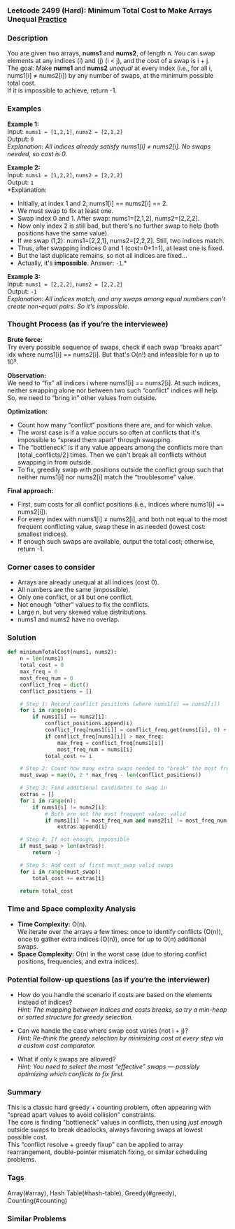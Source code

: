 ### Leetcode 2499 (Hard): Minimum Total Cost to Make Arrays Unequal [Practice](https://leetcode.com/problems/minimum-total-cost-to-make-arrays-unequal)

### Description  
You are given two arrays, **nums1** and **nums2**, of length n. You can swap elements at any indices \(i\) and \(j\) (i < j), and the cost of a swap is i + j.  
The goal: Make **nums1** and **nums2** *unequal* at every index (i.e., for all i, nums1[i] ≠ nums2[i]) by any number of swaps, at the minimum possible total cost.  
If it is impossible to achieve, return -1.

### Examples  

**Example 1:**  
Input: `nums1 = [1,2,1]`, `nums2 = [2,1,2]`  
Output: `0`  
*Explanation: All indices already satisfy nums1[i] ≠ nums2[i]. No swaps needed, so cost is 0.*

**Example 2:**  
Input: `nums1 = [1,2,2]`, `nums2 = [2,2,2]`  
Output: `1`  
*Explanation:  
- Initially, at index 1 and 2, nums1[i] == nums2[i] == 2.  
- We must swap to fix at least one.
- Swap index 0 and 1. After swap: nums1=[2,1,2], nums2=[2,2,2].
- Now only index 2 is still bad, but there's no further swap to help (both positions have the same value).
- If we swap (1,2): nums1=[2,2,1], nums2=[2,2,2]. Still, two indices match.
- Thus, after swapping indices 0 and 1 (cost=0+1=1), at least one is fixed.
- But the last duplicate remains, so not all indices are fixed...  
- Actually, it's **impossible**. Answer: `-1`.*

**Example 3:**  
Input: `nums1 = [2,2,2]`, `nums2 = [2,2,2]`  
Output: `-1`  
*Explanation: All indices match, and any swaps among equal numbers can't create non-equal pairs. So it's impossible.*

### Thought Process (as if you’re the interviewee)  
**Brute force:**  
Try every possible sequence of swaps, check if each swap “breaks apart” idx where nums1[i] == nums2[i]. But that's O(n!) and infeasible for n up to 10⁵.

**Observation:**  
We need to “fix” all indices i where nums1[i] == nums2[i]. At such indices, neither swapping alone nor between two such “conflict” indices will help. So, we need to “bring in” other values from outside.

**Optimization:**  
- Count how many “conflict” positions there are, and for which value.
- The worst case is if a value occurs so often at conflicts that it's impossible to “spread them apart” through swapping.
- The “bottleneck” is if any value appears among the conflicts more than ⌊total_conflicts/2⌋ times. Then we can't break all conflicts without swapping in from outside.
- To fix, greedily swap with positions outside the conflict group such that neither nums1[i] nor nums2[i] match the “troublesome” value.

**Final approach:**  
- First, sum costs for all conflict positions (i.e., indices where nums1[i] == nums2[i]).
- For every index with nums1[i] ≠ nums2[i], and both not equal to the most frequent conflicting value, swap these in as needed (lowest cost: smallest indices).
- If enough such swaps are available, output the total cost; otherwise, return -1.

### Corner cases to consider  
- Arrays are already unequal at all indices (cost 0).
- All numbers are the same (impossible).
- Only one conflict, or all but one conflict.
- Not enough “other” values to fix the conflicts.
- Large n, but very skewed value distributions.
- nums1 and nums2 have no overlap.

### Solution

```python
def minimumTotalCost(nums1, nums2):
    n = len(nums1)
    total_cost = 0
    max_freq = 0
    most_freq_num = 0
    conflict_freq = dict()
    conflict_positions = []

    # Step 1: Record conflict positions (where nums1[i] == nums2[i])
    for i in range(n):
        if nums1[i] == nums2[i]:
            conflict_positions.append(i)
            conflict_freq[nums1[i]] = conflict_freq.get(nums1[i], 0) + 1
            if conflict_freq[nums1[i]] > max_freq:
                max_freq = conflict_freq[nums1[i]]
                most_freq_num = nums1[i]
            total_cost += i

    # Step 2: Count how many extra swaps needed to "break" the most frequent conflict value
    must_swap = max(0, 2 * max_freq - len(conflict_positions))

    # Step 3: Find additional candidates to swap in
    extras = []
    for i in range(n):
        if nums1[i] != nums2[i]:
            # Both are not the most frequent value: valid
            if nums1[i] != most_freq_num and nums2[i] != most_freq_num:
                extras.append(i)

    # Step 4: If not enough, impossible
    if must_swap > len(extras):
        return -1

    # Step 5: Add cost of first must_swap valid swaps
    for i in range(must_swap):
        total_cost += extras[i]

    return total_cost
```

### Time and Space complexity Analysis  

- **Time Complexity:** O(n).  
  We iterate over the arrays a few times: once to identify conflicts (O(n)), once to gather extra indices (O(n)), once for up to O(n) additional swaps.
- **Space Complexity:** O(n) in the worst case (due to storing conflict positions, frequencies, and extra indices).

### Potential follow-up questions (as if you’re the interviewer)  

- How do you handle the scenario if costs are based on the elements instead of indices?  
  *Hint: The mapping between indices and costs breaks, so try a min-heap or sorted structure for greedy selection.*

- Can we handle the case where swap cost varies (not i + j)?  
  *Hint: Re-think the greedy selection by minimizing cost at every step via a custom cost comparator.*

- What if only k swaps are allowed?  
  *Hint: You need to select the most “effective” swaps — possibly optimizing which conflicts to fix first.*

### Summary
This is a classic hard greedy + counting problem, often appearing with "spread apart values to avoid collision" constraints.  
The core is finding "bottleneck" values in conflicts, then using *just enough* outside swaps to break deadlocks, always favoring swaps at lowest possible cost.  
This “conflict resolve + greedy fixup” can be applied to array rearrangement, double-pointer mismatch fixing, or similar scheduling problems.

### Tags
Array(#array), Hash Table(#hash-table), Greedy(#greedy), Counting(#counting)

### Similar Problems
